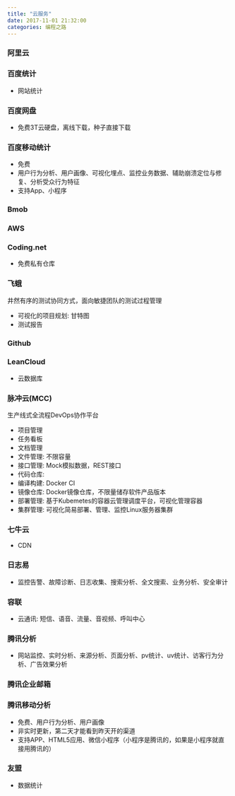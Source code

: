 ```yaml
---
title: "云服务"
date: 2017-11-01 21:32:00
categories: 编程之路
---
```


### 阿里云

### 百度统计

- 网站统计

### 百度网盘

- 免费3T云硬盘，离线下载，种子直接下载

### 百度移动统计

- 免费
- 用户行为分析、用户画像、可视化埋点、监控业务数据、辅助崩溃定位与修复、分析受众行为特征
- 支持App、小程序

### Bmob

### AWS

### Coding.net

- 免费私有仓库

### 飞蛾

井然有序的测试协同方式，面向敏捷团队的测试过程管理

- 可视化的项目规划: 甘特图
- 测试报告

### Github

### LeanCloud

- 云数据库

### 脉冲云(MCC)

生产线式全流程DevOps协作平台

- 项目管理
- 任务看板
- 文档管理
- 文件管理: 不限容量
- 接口管理: Mock模拟数据，REST接口
- 代码仓库: 
- 编译构建: Docker CI
- 镜像仓库:  Docker镜像仓库，不限量储存软件产品版本
- 部署管理: 基于Kubemetes的容器云管理调度平台，可视化管理容器
- 集群管理: 可视化简易部署、管理、监控Linux服务器集群

### 七牛云

- CDN

### 日志易

- 监控告警、故障诊断、日志收集、搜索分析、全文搜索、业务分析、安全审计

### 容联

- 云通讯: 短信、语音、流量、音视频、呼叫中心

### 腾讯分析

- 网站监控、实时分析、来源分析、页面分析、pv统计、uv统计、访客行为分析、广告效果分析

### 腾讯企业邮箱

### 腾讯移动分析

- 免费、用户行为分析、用户画像
- 非实时更新，第二天才能看到昨天开的渠道
- 支持APP、HTML5应用、微信小程序（小程序是腾讯的，如果是小程序就直接用腾讯的）

### 友盟

- 数据统计



